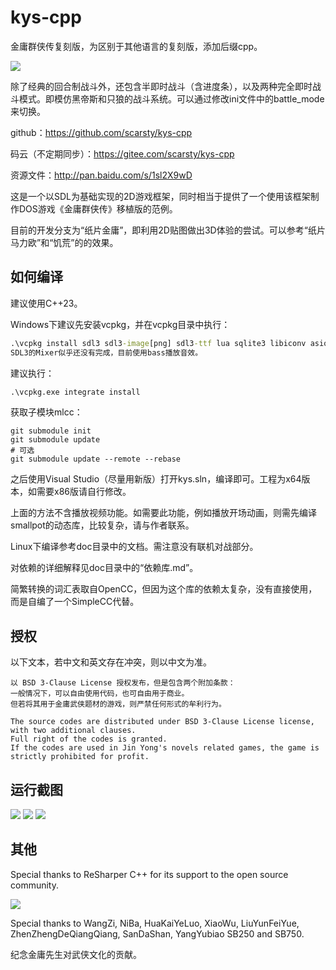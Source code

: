 # kys-cpp

金庸群侠传复刻版，为区别于其他语言的复刻版，添加后缀cpp。

<img src='https://raw.githubusercontent.com/scarsty/kys-cpp/master/pic/title.jpg' />

除了经典的回合制战斗外，还包含半即时战斗（含进度条），以及两种完全即时战斗模式。即模仿黑帝斯和只狼的战斗系统。可以通过修改ini文件中的battle_mode来切换。

github：https://github.com/scarsty/kys-cpp

码云（不定期同步）：https://gitee.com/scarsty/kys-cpp

资源文件：<http://pan.baidu.com/s/1sl2X9wD>

这是一个以SDL为基础实现的2D游戏框架，同时相当于提供了一个使用该框架制作DOS游戏《金庸群侠传》移植版的范例。

目前的开发分支为“纸片金庸”，即利用2D贴图做出3D体验的尝试。可以参考“纸片马力欧”和“饥荒”的的效果。

## 如何编译

建议使用C++23。

Windows下建议先安装vcpkg，并在vcpkg目录中执行：
```bat
.\vcpkg install sdl3 sdl3-image[png] sdl3-ttf lua sqlite3 libiconv asio picosha2 yaml-cpp opencv zip
SDL3的Mixer似乎还没有完成，目前使用bass播放音效。
```
建议执行：
```bat
.\vcpkg.exe integrate install
```
获取子模块mlcc：

```shell
git submodule init
git submodule update
# 可选
git submodule update --remote --rebase
```
之后使用Visual Studio（尽量用新版）打开kys.sln，编译即可。工程为x64版本，如需要x86版请自行修改。

上面的方法不含播放视频功能。如需要此功能，例如播放开场动画，则需先编译smallpot的动态库，比较复杂，请与作者联系。

Linux下编译参考doc目录中的文档。需注意没有联机对战部分。

对依赖的详细解释见doc目录中的“依赖库.md”。

简繁转换的词汇表取自OpenCC，但因为这个库的依赖太复杂，没有直接使用，而是自编了一个SimpleCC代替。

## 授权

以下文本，若中文和英文存在冲突，则以中文为准。

```
以 BSD 3-Clause License 授权发布，但是包含两个附加条款：
一般情况下，可以自由使用代码，也可自由用于商业。
但若将其用于金庸武侠题材的游戏，则严禁任何形式的牟利行为。

The source codes are distributed under BSD 3-Clause License license, with two additional clauses.
Full right of the codes is granted.
If the codes are used in Jin Yong's novels related games, the game is strictly prohibited for profit.
```

## 运行截图

<img src='https://raw.githubusercontent.com/scarsty/kys-cpp/master/pic/1.png' />

<img src='https://raw.githubusercontent.com/scarsty/kys-cpp/master/pic/2.png' />

<img src='https://raw.githubusercontent.com/scarsty/kys-cpp/master/pic/3.png' />


## 其他

Special thanks to ReSharper C++ for its support to the open source community.

<img src='https://resources.jetbrains.com/storage/products/company/brand/logos/ReSharperCPP_icon.svg'>

Special thanks to WangZi, NiBa, HuaKaiYeLuo, XiaoWu, LiuYunFeiYue, ZhenZhengDeQiangQiang, SanDaShan, YangYubiao SB250 and SB750.

纪念金庸先生对武侠文化的贡献。

